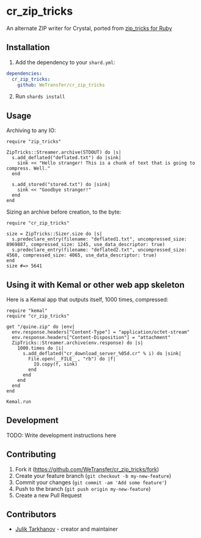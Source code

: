 # cr_zip_tricks

An alternate ZIP writer for Crystal, ported from [zip_tricks for Ruby](https://github.com/WeTransfer/zip_tricks)

## Installation

1. Add the dependency to your `shard.yml`:
```yaml
dependencies:
  cr_zip_tricks:
    github: WeTransfer/cr_zip_tricks
```
2. Run `shards install`

## Usage

Archiving to any IO:

```crystal
require "zip_tricks"

ZipTricks::Streamer.archive(STDOUT) do |s|
  s.add_deflated("deflated.txt") do |sink|
    sink << "Hello stranger! This is a chunk of text that is going to compress. Well."
  end

  s.add_stored("stored.txt") do |sink|
    sink << "Goodbye stranger!"
  end
end

```

Sizing an archive before creation, to the byte:

```crystal
require "cr_zip_tricks"

size = ZipTricks::Sizer.size do |s|
  s.predeclare_entry(filename: "deflated1.txt", uncompressed_size: 8969887, compressed_size: 1245, use_data_descriptor: true)
  s.predeclare_entry(filename: "deflated2.txt", uncompressed_size: 4568, compressed_size: 4065, use_data_descriptor: true)
end
size #=> 5641
```

## Using it with Kemal or other web app skeleton

Here is a Kemal app that outputs itself, 1000 times, compressed:

```crystal
require "kemal"
require "cr_zip_tricks"

get "/quine.zip" do |env|
  env.response.headers["Content-Type"] = "application/octet-stream"
  env.response.headers["Content-Disposition"] = "attachment"
  ZipTricks::Streamer.archive(env.response) do |s|
    1000.times do |i|
      s.add_deflated("cr_download_server_%05d.cr" % i) do |sink|
        File.open(__FILE__, "rb") do |f|
          IO.copy(f, sink)
        end
      end
    end
  end
end

Kemal.run
```

## Development

TODO: Write development instructions here

## Contributing

1. Fork it (<https://github.com/WeTransfer/cr_zip_tricks/fork>)
2. Create your feature branch (`git checkout -b my-new-feature`)
3. Commit your changes (`git commit -am 'Add some feature'`)
4. Push to the branch (`git push origin my-new-feature`)
5. Create a new Pull Request

## Contributors

- [Julik Tarkhanov](https://github.com/julik) - creator and maintainer
